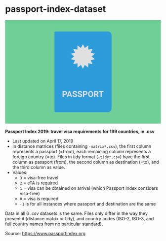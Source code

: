 # passport-index-dataset

![Passport](passport.png)

**Passport Index 2019: travel visa requirements for 199 countries, in .csv**

* Last updated on April 17, 2019
* In distance matrices (files containing `-matrix*.csv`), the first column represents a passport (=from), each remaining column represents a foreign country (=to). Files in tidy format (`-tidy*.csv`) have the first column as passport (from), the second column as destination (=to), and the third column as value.
* Values:
  * `3` = visa-free travel
  * `2` = eTA is required
  * `1` = visa can be obtained on arrival (which Passport Index considers visa-free)
  * `0` = visa is required
  * `-1` is for all instances where passport and destination are the same

Data in all 6 *.csv* datasets is the same. Files only differ in the way they present it (distance matrix or tidy), and country codes (ISO-2, ISO-3, and full country names from no particular standard).

Source: https://www.passportindex.org
